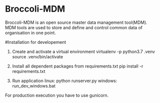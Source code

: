 # Broccoli-MDM
Broccoli-MDM is an open source master data management tool(MDM).
MDM tools are used to store and define and control common data of organisation in one point.

#Installation for developement

1. Create and activate a virtual environment
virtualenv -p python3.7 .venv
source .venv/bin/activate

2. Install all dependent packages from requirements.txt
pip install -r requirements.txt

3. Run application
linux: python runserver.py
windows: run_dev_windows.bat

For production execution you have to use gunicorn.
